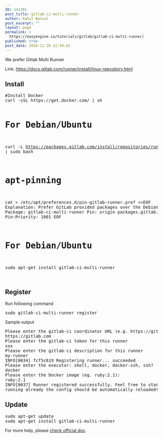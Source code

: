 ```yaml
---
ID: 141391
post_title: gitlab-ci-multi-runner
author: Rahul Bansal
post_excerpt: ""
layout: page
permalink: >
  https://easyengine.io/tutorials/gitlab/gitlab-ci-multi-runner/
published: true
post_date: 2016-12-28 22:58:41
---
```

We prefer Gitlab Multi Runner

Link: <a href="https://docs.gitlab.com/runner/install/linux-repository.html">https://docs.gitlab.com/runner/install/linux-repository.html</a>
<h2>Install</h2>
<pre class="no-highlight">#Install Docker
curl -sSL https://get.docker.com/ | sh

# For Debian/Ubuntu
curl -L https://packages.gitlab.com/install/repositories/runner/gitlab-ci-multi-runner/script.deb.sh | sudo bash

# apt-pinning

cat &gt; /etc/apt/preferences.d/pin-gitlab-runner.pref &lt;&lt;EOF
Explanation: Prefer GitLab provided packages over the Debian native ones
Package: gitlab-ci-multi-runner
Pin: origin packages.gitlab.com
Pin-Priority: 1001
EOF

# For Debian/Ubuntu
sudo apt-get install gitlab-ci-multi-runner

</pre>
<h2>Register</h2>
Run following command
<pre class="no-highlight">sudo gitlab-ci-multi-runner register</pre>
Sample output
<pre>Please enter the gitlab-ci coordinator URL (e.g. https://gitlab.com )
https://gitlab.com
Please enter the gitlab-ci token for this runner
xxx
Please enter the gitlab-ci description for this runner
my-runner
INFO[0034] fcf5c619 Registering runner... succeeded
Please enter the executor: shell, docker, docker-ssh, ssh?
docker
Please enter the Docker image (eg. ruby:2.1):
ruby:2.1
INFO[0037] Runner registered successfully. Feel free to start it, but if it's
running already the config should be automatically reloaded!</pre>
<h2>Update</h2>
<pre class="no-highlight">sudo apt-get update
sudo apt-get install gitlab-ci-multi-runner</pre>
For more help, please <a href="https://docs.gitlab.com/runner/install/linux-repository.html">check official doc</a>.